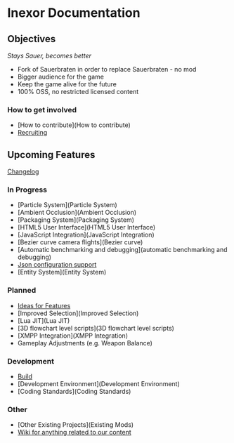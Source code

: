 # Inexor Documentation

## Objectives
_Stays Sauer, becomes better_

* Fork of Sauerbraten in order to replace Sauerbraten - no mod
* Bigger audience for the game
* Keep the game alive for the future
* 100% OSS, no restricted licensed content

### How to get involved
* [How to contribute](How to contribute)
* [Recruiting](Recruiting)

## Upcoming Features

[Changelog](Changelog)

### In Progress

* [Particle System](Particle System)
* [Ambient Occlusion](Ambient Occlusion)
* [Packaging System](Packaging System)
* [HTML5 User Interface](HTML5 User Interface)
* [JavaScript Integration](JavaScript Integration)
* [Bezier curve camera flights](Bezier curve)
* [Automatic benchmarking and debugging](automatic benchmarking and debugging)
* [Json configuration support](Json)
* [Entity System](Entity System)

### Planned

* [Ideas for Features](Feature-Ideas)
* [Improved Selection](Improved Selection)
* [Lua JIT](Lua JIT)
* [3D flowchart level scripts](3D flowchart level scripts)
* [XMPP Integration](XMPP Integration)
* Gameplay Adjustments (e.g. Weapon Balance) 

### Development

* [Build](Build)
* [Development Environment](Development Environment)
* [Coding Standards](Coding Standards)

### Other

* [Other Existing Projects](Existing Mods)
* [Wiki for anything related to our content](https://github.com/inexor-game/data/wiki)